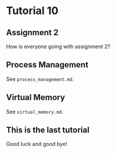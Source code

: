 # Tutorial 10

## Assignment 2

How is everyone going with assignment 2?


## Process Management

See `process_management.md`.


## Virtual Memory

See `virtual_memory.md`.


## This is the last tutorial

Good luck and good bye!
